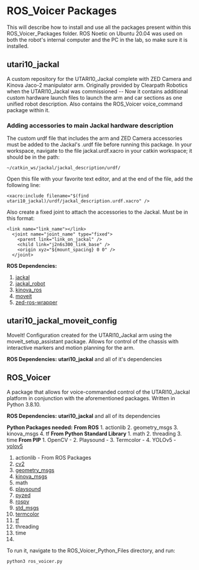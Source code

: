 # ROS_Voicer Packages

This will describe how to install and use all the packages present within this ROS_Voicer_Packages folder. ROS Noetic on Ubuntu 20.04 was used on both the robot's internal computer and the PC in the lab, so make sure it is installed.

## utari10_jackal

A custom repository for the UTARI10_Jackal complete with ZED Camera and Kinova Jaco-2 manipulator arm. Originally provided by Clearpath Robotics when the UTARI10_Jackal was commissioned -- Now it contains additional custom hardware launch files to launch the arm and car sections as one unified robot description. Also contains the ROS_Voicer voice_command package within it.

### Adding accessories to main Jackal hardware description
The custom urdf file that includes the arm and ZED Camera accessories must be added to the Jackal's .urdf file before running this package.
In your workspace, navigate to the file jackal.urdf.xacro in your catkin workspace; it should be in the path:

```
~/catkin_ws/jackal/jackal_description/urdf/
```
Open this file with your favorite text editor, and at the end of the file, add the following line:

```
<xacro:include filename="$(find utari10_jackal)/urdf/jackal_description.urdf.xacro" />
```

Also create a fixed joint to attach the accessories to the Jackal. Must be in this format:
```
<link name="link_name"></link>
  <joint name="joint_name" type="fixed">
    <parent link="link_on_jackal" />
    <child link="j2n6s300_link_base" />
    <origin xyz="${mount_spacing} 0 0" />
  </joint>
```

**ROS Dependencies:**

1. [jackal](https://github.com/jackal/jackal)
2. [jackal_robot](https://github.com/jackal/jackal_robot)
3. [kinova_ros](https://github.com/Kinovarobotics/kinova-ros)
4. [moveit](https://github.com/ros-planning/moveit)
5. [zed-ros-wrapper](https://github.com/stereolabs/zed-ros-wrapper)    

## utari10_jackal_moveit_config

MoveIt! Configuration created for the UTARI10_Jackal arm using the moveit_setup_assistant package. Allows for control of the chassis with interactive markers and motion planning for the arm. 

**ROS Dependencies:**
**utari10_jackal** and all of it's dependencies

## ROS_Voicer

A package that allows for voice-commanded control of the UTARI10_Jackal platform in conjunction with the aforementioned packages. Written in Python 3.8.10. 

**ROS Dependencies:**
**utari10_jackal** and all of its dependencies

**Python Packages needed:**
    **From ROS**
    1. actionlib
    2. geometry_msgs
    3. kinova_msgs
    4. tf
    **From Python Standard Library**
    1. math
    2. threading
    3. time
    **From PIP**
    1. OpenCV -
    2. Playsound -
    3. Termcolor -
    4. YOLOv5 - [yolov5](https://github.com/ultralytics/yolov5)
    

    
1. actionlib - From ROS Packages
2. [cv2](https://pypi.org/project/opencv-python/)
3. [geometry_msgs](https://index.ros.org/p/geometry_msgs/)
4. [kinova_msgs]()
5. math
6. [playsound](https://pypi.org/project/playsound/)
7. [pyzed]()
8. [rospy]()
9. [std_msgs]()
10. [termcolor](https://pypi.org/project/termcolor/)
11. [tf]()
12. threading 
13. time
14. 

To run it, navigate to the ROS_Voicer_Python_Files directory, and run:

```
python3 ros_voicer.py
```



    
